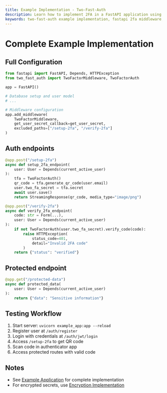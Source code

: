 ```yaml
---
title: Example Implementation - Two-Fast-Auth
description: Learn how to implement 2FA in a FastAPI application using Two-Fast-Auth
keywords: two-fast-auth example implementation, fastapi 2fa middleware, fastapi 2fa setup
---
```


# Complete Example Implementation

## Full Configuration
```python
from fastapi import FastAPI, Depends, HTTPException
from two_fast_auth import TwoFactorMiddleware, TwoFactorAuth

app = FastAPI()

# Database setup and user model
# ...

# Middleware configuration
app.add_middleware(
    TwoFactorMiddleware,
    get_user_secret_callback=get_user_secret,
    excluded_paths=["/setup-2fa", "/verify-2fa"]
)
```

## Auth endpoints
```python
@app.post("/setup-2fa")
async def setup_2fa_endpoint(
    user: User = Depends(current_active_user)
):
    tfa = TwoFactorAuth()
    qr_code = tfa.generate_qr_code(user.email)
    user.two_fa_secret = tfa.secret
    await user.save()
    return StreamingResponse(qr_code, media_type="image/png")

@app.post("/verify-2fa")
async def verify_2fa_endpoint(
    code: str = Form(...),
    user: User = Depends(current_active_user)
):
    if not TwoFactorAuth(user.two_fa_secret).verify_code(code):
        raise HTTPException(
            status_code=401,
            detail="Invalid 2FA code"
        )
    return {"status": "verified"}
```

## Protected endpoint
```python
@app.get("/protected-data")
async def protected_data(
    user: User = Depends(current_active_user)
):
    return {"data": "Sensitive information"}
```

## Testing Workflow
1. Start server: `uvicorn example_app:app --reload`
2. Register user at `/auth/register`
3. Login with credentials at `/auth/jwt/login`
4. Access `/setup-2fa` to get QR code
5. Scan code in authenticator app
6. Access protected routes with valid code

## Notes
- See [Example Application](../tutorial/example_app.md) for complete implementation
- For encrypted secrets, use [Encryption Implementation](../tutorial/example_implementation_encryption.md)
